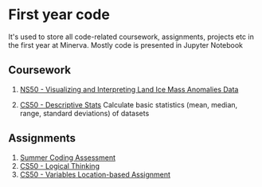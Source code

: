 # First year code
It's used to store all code-related coursework, assignments, projects etc in the first year at Minerva. Mostly code is presented in Jupyter Notebook

## Coursework
1. [NS50 - Visualizing and Interpreting Land Ice Mass Anomalies Data]()

2. [CS50 - Descriptive Stats]()
Calculate basic statistics (mean, median, range, standard deviations) of datasets

## Assignments
1. [Summer Coding Assessment]()
2. [CS50 - Logical Thinking]()
3. [CS50 - Variables Location-based Assignment]()
